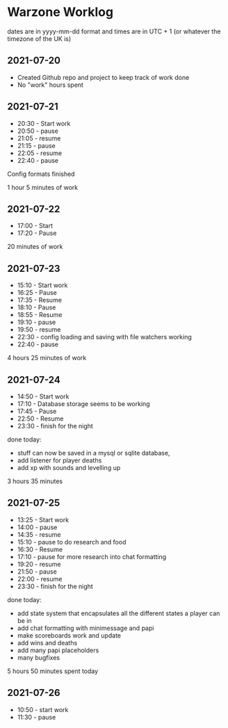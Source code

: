 # Warzone Worklog

dates are in yyyy-mm-dd format and times are in UTC + 1 (or whatever the timezone of the UK is)

## 2021-07-20

- Created Github repo and project to keep track of work done
- No "work" hours spent

## 2021-07-21

- 20:30 - Start work
- 20:50 - pause
- 21:05 - resume
- 21:15 - pause
- 22:05 - resume
- 22:40 - pause

Config formats finished

1 hour 5 minutes of work

## 2021-07-22

- 17:00 - Start
- 17:20 - Pause

20 minutes of work

## 2021-07-23

- 15:10 - Start work
- 16:25 - Pause
- 17:35 - Resume
- 18:10 - Pause
- 18:55 - Resume
- 19:10 - pause
- 19:50 - resume
- 22:30 - config loading and saving with file watchers working
- 22:40 - pause

4 hours 25 minutes of work

## 2021-07-24

- 14:50 - Start work
- 17:10 - Database storage seems to be working
- 17:45 - Pause
- 22:50 - Resume
- 23:30 - finish for the night

done today:

- stuff can now be saved in a mysql or sqlite database,
- add listener for player deaths
- add xp with sounds and levelling up

3 hours 35 minutes

## 2021-07-25
- 13:25 - Start work
- 14:00 - pause
- 14:35 - resume
- 15:10 - pause to do research and food
- 16:30 - Resume
- 17:10 - pause for more research into chat formatting
- 19:20 - resume
- 21:50 - pause
- 22:00 - resume
- 23:30 - finish for the night

done today:
- add state system that encapsulates all the different states a player can be in
- add chat formatting with minimessage and papi
- make scoreboards work and update
- add wins and deaths 
- add many papi placeholders
- many bugfixes

5 hours 50 minutes spent today

## 2021-07-26

- 10:50 - start work
- 11:30 - pause
